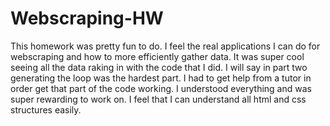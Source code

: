 # Webscraping-HW
This homework was pretty fun to do. I feel the real applications I can do for webscraping and how to more efficiently gather data. It was super cool seeing all the data raking in with the code that I did. I will say in part two generating the loop was the hardest part. I had to get help from a tutor in order get that part of the code working. I understood everything and was super rewarding to work on. I feel that I can understand all html and css structures easily. 
